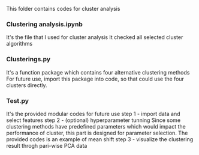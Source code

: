 This folder contains codes for cluster analysis
### Clustering analysis.ipynb
It's the file that I used for cluster analysis
It checked all selected cluster algorithms
### Clusterings.py
It's a function package which contains four alternative clustering methods
For future use, import this package into code, so that could use the four clusters directly.
### Test.py
It's the provided modular codes for future use
step 1 - import data and select features
step 2 - (optional) hyperparameter tunning
          Since some clustering methods have predefined parameters which would impact the performance of cluster, this part is designed for parameter selection.
          The provided codes is an example of mean shift
step 3 - visualize the clustering result throgh pari-wise PCA data
